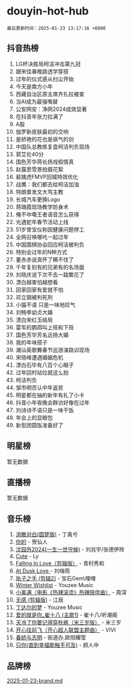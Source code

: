 # douyin-hot-hub

`最后更新时间：2025-01-23 13:17:16 +0800`

## 抖音热榜

1. LG杯决胜局柯洁冲击第九冠
1. 跟宋佳春晚路透学穿搭
1. 过年的仪式感从扫尘开始
1. 今天是南方小年
1. 西藏自治区原主席齐扎拉被查
1. 当AI成为最强嘴替
1. 公安网安：净网2024成效显著
1. 在抖音年张力拉满了
1. A股
1. 伽罗新皮肤最初的交响
1. 是娇艳的花也是飒气的剑
1. 中国队总教练复盘柯洁判负现场
1. 郭艾伦40分
1. 国色芳华蒋长扬戏假情真
1. 赵露思雪景拍摄花絮
1. 裴擒虎FMVP回城特效优化
1. 战鹰：我们都去给柯洁加油
1. 特朗普发文大骂主教
1. 长城汽车更换Logo
1. 蒋璐霞现场教学防身术
1. 俺不中嘞王者语音怎么获得
1. 光遇蛇年春节活动上线
1. 51岁曾宝仪称因健康问题停工
1. 全网召唤哪吒一起过年
1. 中国围棋协会回应柯洁被判负
1. 特别会过年的N种方式
1. 董赤赤说真怀了瞒不住了
1. 千年复刻有的兄弟有的名场面
1. 刘晓庆说下次不去一路繁花了
1. 漂白越害怕越想看
1. 回家回家有爱就不怕
1. 邓立钢被判死刑
1. 小猫不语 只是一味地叹气
1. 刘畅李幼贞大婚
1. 漂白宋红玉结局
1. 雷军的鹦鹉叫上班和下班
1. 国色芳华芳名远扬大婚
1. 我的年味搭子
1. 潮汕英歌舞春节巡游演路训现场
1. 宋晓峰遭遇婚姻危机
1. 漂白石毕有八百个心眼子
1. 过年回村站位就这么拍
1. 柯洁判负
1. 邹市明否认中年返贫
1. 明星都在抽的新年有礼了小卡
1. 抖音小年夜晚会群访好像在过年
1. 刘诗诗不语只是一味干饭
1. 年会上的显眼包
1. 新型团圆饭准备好了

## 明星榜

暂无数据

## 直播榜

暂无数据

## 音乐榜

1. [消散对白(圆梦版)](https://sf6-cdn-tos.douyinstatic.com/obj/tos-cn-ve-2774/og4jB5I5IizzoZVAAAzWgBMAsMDWoArfwBOiFs) - 丁禹兮
1. [你的](https://sf5-hl-cdn-tos.douyinstatic.com/obj/tos-cn-ve-2774/oYuIeKf42jB7sEV6B2upMdpYAgfrQWj0FeRegh) - 贺仙人
1. [沈园外2024(一生一世守候)](https://sf5-hl-cdn-tos.douyinstatic.com/obj/tos-cn-ve-2774/oAIYMHGCmKaYKFDd6FZBf9AfMfx1eErAAEJAFH) - 刘兆宇/张德伊玲
1. [Cute](https://sf5-hl-cdn-tos.douyinstatic.com/obj/tos-cn-ve-2774/o4IbIzHWKAAB4wsS5qMBRiiAlEBGTpQRNfFvuo) - Ly
1. [Falling In Love（剪辑版）](https://sf5-hl-cdn-tos.douyinstatic.com/obj/tos-cn-ve-2774/o8ajpA8zzgBPahbBIO8AcKGBLJezFCRd1wfP9f) - 青村秀和
1. [ At Dusk  Love ](https://sf5-hl-cdn-tos.douyinstatic.com/obj/tos-cn-ve-2774/o8CrpCf5CaYgI4ZrtQgMQAFEfuGqNnRSDQAPBc) - 刘嗨雨
1. [执子之手 (剪辑2)](https://sf5-hl-cdn-tos.douyinstatic.com/obj/tos-cn-ve-2774/oUoZLQjCc31XzqsBnBQUNgeKtYPBcgbFDwtfcu) - 宝石Gem\哩哩
1. [Winter Wishlist](https://sf5-hl-cdn-tos.douyinstatic.com/obj/tos-cn-ve-2774/oIIgUOeamCFCVAzxN6MFRLIBlLGpUqQxeeHrLE) - Youzee Music
1. [小美满（电影《热辣滚烫》热辣陪伴曲）](https://sf5-hl-cdn-tos.douyinstatic.com/obj/tos-cn-ve-2774/o0GAn2lSgfZIDUgtevCGDQYnFg4CwnrBaxbTZL) - 周深
1. [无感 (剪辑版)](https://sf6-cdn-tos.douyinstatic.com/obj/tos-cn-ve-2774/o0eIsUzJBDlQaQFC5OFlgbMEZC1TFYBftOBn6p) - 江辰
1. [丁达尔的梦](https://sf5-hl-cdn-tos.douyinstatic.com/obj/tos-cn-ve-2774/oMU3WirUZBVQkAC9ccG5P2IQirziZM2RTInUY) - Youzee Music
1. [爱的就是你_崔十八 (主歌1)](https://sf5-hl-cdn-tos.douyinstatic.com/obj/tos-cn-ve-2774/oI5BO5DhFZ6UTcNCnZaOCBLtZ7WIMQGfgnXf5E) - 崔十八/听潮阁
1. [天冷了你要记得穿秋裤（米三岁版）](https://sf5-hl-cdn-tos.douyinstatic.com/obj/tos-cn-ve-2774/oQlIwVIDWiZ6BQilAorS7MA0AgCkQDvcZAdm1) - 米三岁
1. [开心往前飞（开心超人联盟主题曲）](https://sf5-hl-cdn-tos.douyinstatic.com/obj/tos-cn-ve-2774/9d8fb7c82cf1421fb93a9fe925275e0a) - VIVI
1. [春娇与志明](https://sf5-hl-cdn-tos.douyinstatic.com/obj/tos-cn-ve-2774/e530d8fceb7044b39707d7f9ff54add1) - 街道办,欧阳耀莹
1. [只你(直到幸福能触手可及)](https://sf5-hl-cdn-tos.douyinstatic.com/obj/tos-cn-ve-2774/o0lBkRDzFTeaVSUz3ZZSCBVtZ5DIMQGfgmEAuE) - 颜人中

## 品牌榜

[2025-01-23-brand.md](2025-01-23-brand.md)
